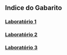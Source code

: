 ## Indice do Gabarito

### [Laboratório 1](./src/gabarito/laboratorio1)<br/>
### [Laboratório 2](./src/gabarito/laboratorio2)<br/>
### [Laboratório 3](./src/gabarito/laboratorio3)<br/>